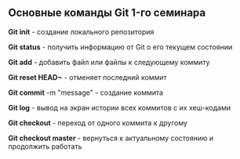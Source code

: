 ## Основные команды Git 1-го cеминара

**Git init** - создание локального репозитория

**Git status** - получить информацию от Git о его текущем состоянии

**Git add** - добавить файл или файлы к следующему коммиту

**Git reset HEAD~** - отменяет последний коммит

**Git commit** -m "message" - создание коммита

**Git log** - вывод на экран истории всех коммитов с их хеш-кодами

**Git checkout** - переход от одного коммита к другому

**Git checkout master** - вернуться к актуальному состоянию и продолжить работать